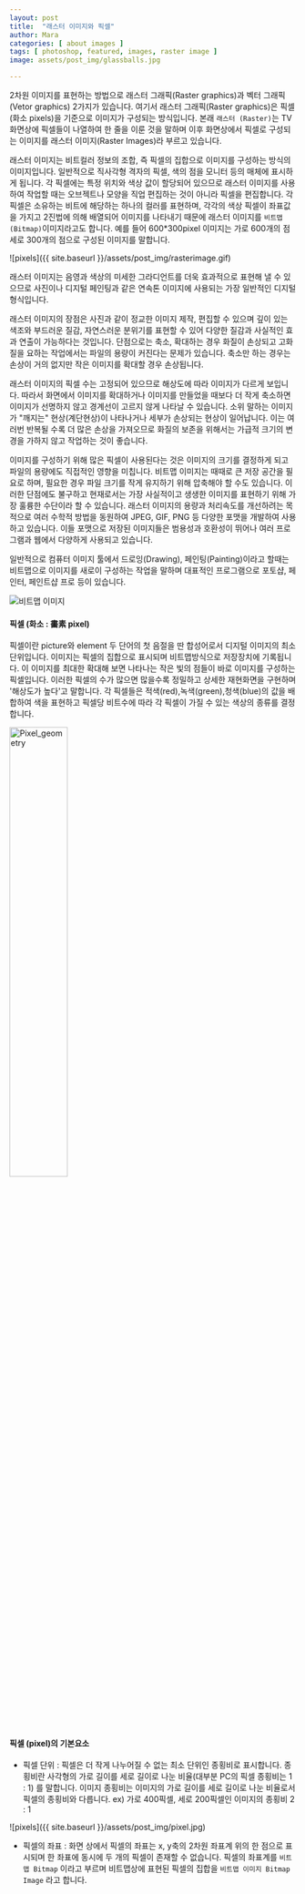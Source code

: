```yaml
---
layout: post
title:  "래스터 이미지와 픽셀"
author: Mara
categories: [ about images ]
tags: [ photoshop, featured, images, raster image ]
image: assets/post_img/glassballs.jpg

---
```

2차원 이미지를 표현하는 방법으로 래스터 그래픽(Raster graphics)과 벡터 그래픽(Vetor graphics) 2가지가 있습니다.
여기서 래스터 그래픽(Raster graphics)은 픽셀(화소 pixels)을 기준으로 이미지가 구성되는 방식입니다.
본래 `래스터 (Raster)`는 TV화면상에 픽셀들이 나열하여 한 줄을 이룬 것을 말하며 이후 화면상에서 픽셀로 구성되는 이미지를 래스터 이미지(Raster Images)라 부르고 있습니다.

래스터 이미지는 비트컬러 정보의 조합, 즉 픽셀의 집합으로 이미지를 구성하는 방식의 이미지입니다. 일반적으로 직사각형 격자의 픽셀, 색의 점을 모니터 등의 매체에 표시하게 됩니다. 각 픽셀에는 특정 위치와 색상 값이 할당되어 있으므로 래스터 이미지를 사용하여 작업할 때는 오브젝트나 모양을 직업 편집하는 것이 아니라 픽셀을 편집합니다. 각 픽셀은 소유하는 비트에 해당하는 하나의 컬러를 표현하며, 각각의 색상 픽셀이 좌표값을 가지고 2진법에 의해 배열되어 이미지를 나타내기 때문에 래스터 이미지를 `비트맵(Bitmap)`이미지라고도 합니다. 예를 들어 600*300pixel 이미지는 가로 600개의 점 세로 300개의 점으로 구성된 이미지를 말합니다.

![pixels]({{ site.baseurl }}/assets/post_img/rasterimage.gif)

래스터 이미지는 음영과 색상의 미세한 그라디언트를 더욱 효과적으로 표현해 낼 수 있으므로 사진이나 디지털 페인팅과 같은 연속톤 이미지에 사용되는 가장 일반적인 디지털 형식입니다.

래스터 이미지의 장점은 사진과 같이 정교한 이미지 제작, 편집할 수 있으며 깊이 있는 색조와 부드러운 질감, 자연스러운 분위기를 표현할 수 있어 다양한 질감과 사실적인 효과 연출이 가능하다는 것입니다.
단점으로는 축소, 확대하는 경우 화질이 손상되고 고화질을 요하는 작업에서는 파일의 용량이 커진다는 문제가 있습니다. 축소만 하는 경우는 손상이 거의 없지만 작은 이미지를 확대할 경우 손상됩니다.

래스터 이미지의 픽셀 수는 고정되어 있으므로 해상도에 따라 이미지가 다르게 보입니다. 따라서 화면에서 이미지를 확대하거나 이미지를 만들었을 때보다 더 작게 축소하면 이미지가 선명하지 않고 경계선이 고르지 않게 나타날 수 있습니다. 소위 말하는 이미지가 "깨지는" 현상(계단현상)이 나타나거나 세부가 손상되는 현상이 일어납니다. 이는 여러번 반복될 수록 더 많은 손상을 가져오므로 화질의 보존을 위해서는 가급적 크기의 변경을 가하지 않고 작업하는 것이 좋습니다.

이미지를 구성하기 위해 많은 픽셀이 사용된다는 것은 이미지의 크기를 결정하게 되고 파일의 용량에도 직접적인 영향을 미칩니다. 비트맵 이미지는 때때로 큰 저장 공간을 필요로 하며, 필요한 경우 파일 크기를 작게 유지하기 위해 압축해야 할 수도 있습니다. 이러한 단점에도 불구하고 현재로서는 가장 사실적이고 생생한 이미지를 표현하기 위해 가장 훌륭한 수단이라 할 수 있습니다. 래스터 이미지의 용량과 처리속도를 개선하려는 목적으로 여러 수학적 방법을 동원하여 JPEG, GIF, PNG 등 다양한 포맷을 개발하여 사용하고 있습니다. 이들 포맷으로 저장된 이미지들은 범용성과 호환성이 뛰어나 여러 프로그램과 웹에서 다양하게 사용되고 있습니다.

일반적으로 컴퓨터 이미지 툴에서 드로잉(Drawing), 페인팅(Painting)이라고 할때는 비트맵으로 이미지를 새로이 구성하는 작업을 말하며 대표적인 프로그램으로 포토샵, 페인터, 페인트샵 프로 등이 있습니다.

<img src="https://blogfiles.pstatic.net/20140328_184/marasyl_1396010061663QPvNj_JPEG/bitmap01.jpg?type=w2" alt="비트맵 이미지">

#### 픽셀 (화소 : 畵素 pixel)
픽셀이란 picture와 element 두 단어의 첫 음절을 딴 합성어로서 디지털 이미지의 최소 단위입니다. 이미지는 픽셀의 집합으로 표시되며 비트맵방식으로 저장장치에 기록됩니다.
이 이미지를 최대한 확대해 보면 나타나는 작은 빛의 점들이 바로 이미지를 구성하는 픽셀입니다.
이러한 픽셀의 수가 많으면 많을수록 정밀하고 상세한 재현화면을 구현하며 '해상도가 높다'고 말합니다. 각 픽셀들은 적색(red),녹색(green),청색(blue)의 값을 배합하여 색을 표현하고 픽셀당 비트수에 따라 각 픽셀이 가질 수 있는 색상의 종류를 결정합니다.

<img src='https://upload.wikimedia.org/wikipedia/commons/4/4d/Pixel_geometry_01_Pengo.jpg' alt='Pixel_geometry' width='45%' title='Pixel_geometry'>

#### 픽셀 (pixel)의 기본요소

+ 픽셀 단위 : 픽셀은 더 작게 나누어질 수 없는 최소 단위인 종횡비로 표시합니다.
종횡비란 사각형의 가로 길이를 세로 길이로 나눈 비율(대부분 PC의 픽셀 종횡비는 1 : 1) 를 말합니다. 이미지 종횡비는 이미지의 가로 길이를 세로 길이로 나눈 비율로서 픽셀의 종횡비와 다릅니다.
ex) 가로 400픽셀, 세로 200픽셀인 이미지의 종횡비 2 : 1

![pixels]({{ site.baseurl }}/assets/post_img/pixel.jpg)

+ 픽셀의 좌표 : 화면 상에서 픽셀의 좌표는 x, y축의 2차원 좌표계 위의 한 점으로 표시되며 한 좌표에 동시에 두 개의 픽셀이 존재할 수 없습니다.
픽셀의 좌표계를 `비트맵 Bitmap` 이라고 부르며 비트맵상에 표현된 픽셀의 집합을 `비트맵 이미지 Bitmap Image` 라고 합니다.
